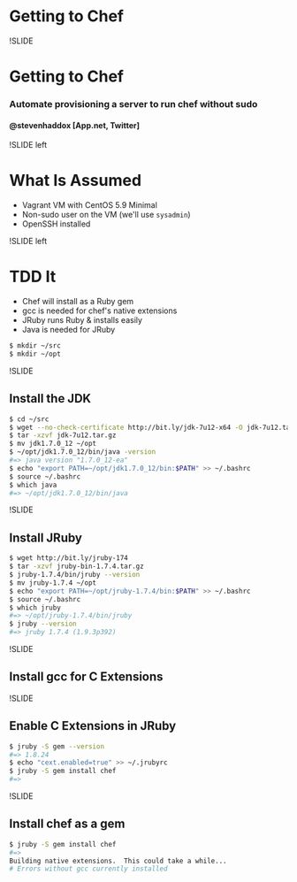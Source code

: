 # Getting to Chef

!SLIDE

# Getting to Chef

### Automate provisioning a server to run chef without sudo

#### @stevenhaddox [App.net, Twitter]

!SLIDE left

# What Is Assumed

* Vagrant VM with CentOS 5.9 Minimal
* Non-sudo user on the VM (we'll use `sysadmin`)
* OpenSSH installed

!SLIDE left

# TDD It

* Chef will install as a Ruby gem
* gcc is needed for chef's native extensions
* JRuby runs Ruby & installs easily
* Java is needed for JRuby

```bash
$ mkdir ~/src
$ mkdir ~/opt
```

!SLIDE

## Install the JDK

```bash
$ cd ~/src
$ wget --no-check-certificate http://bit.ly/jdk-7u12-x64 -O jdk-7u12.tar.gz
$ tar -xzvf jdk-7u12.tar.gz
$ mv jdk1.7.0_12 ~/opt
$ ~/opt/jdk1.7.0_12/bin/java -version
#=> java version "1.7.0_12-ea"
$ echo "export PATH=~/opt/jdk1.7.0_12/bin:$PATH" >> ~/.bashrc
$ source ~/.bashrc
$ which java
#=> ~/opt/jdk1.7.0_12/bin/java
```

!SLIDE

## Install JRuby

```bash
$ wget http://bit.ly/jruby-174
$ tar -xzvf jruby-bin-1.7.4.tar.gz
$ jruby-1.7.4/bin/jruby --version
$ mv jruby-1.7.4 ~/opt
$ echo "export PATH=~/opt/jruby-1.7.4/bin:$PATH" >> ~/.bashrc
$ source ~/.bashrc
$ which jruby
#=> ~/opt/jruby-1.7.4/bin/jruby
$ jruby --version
#=> jruby 1.7.4 (1.9.3p392)
```

!SLIDE

## Install gcc for C Extensions


!SLIDE

## Enable C Extensions in JRuby

```bash
$ jruby -S gem --version
#=> 1.8.24
$ echo "cext.enabled=true" >> ~/.jrubyrc
$ jruby -S gem install chef
#=> 
```

!SLIDE

## Install chef as a gem

```bash
$ jruby -S gem install chef
#=>
Building native extensions.  This could take a while...
# Errors without gcc currently installed
```